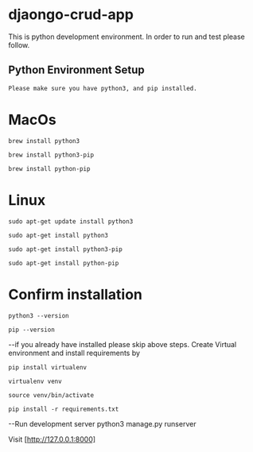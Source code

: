 # djaongo-crud-app
This is python development environment. In order to run and test please follow.
## Python Environment Setup
`Please make sure you have python3, and pip installed.`

# MacOs

`brew install python3`

`brew install python3-pip`

`brew install python-pip`

# Linux

`sudo apt-get update install python3`

`sudo apt-get install python3`

`sudo apt-get install python3-pip`

`sudo apt-get install python-pip`

# Confirm installation

`python3 --version`

`pip --version`

--if you already have installed please skip above steps.
Create Virtual environment and install requirements by

`pip install virtualenv`

`virtualenv venv`

`source venv/bin/activate`

`pip install -r requirements.txt`

--Run development server python3 manage.py runserver

Visit [http://127.0.0.1:8000]
